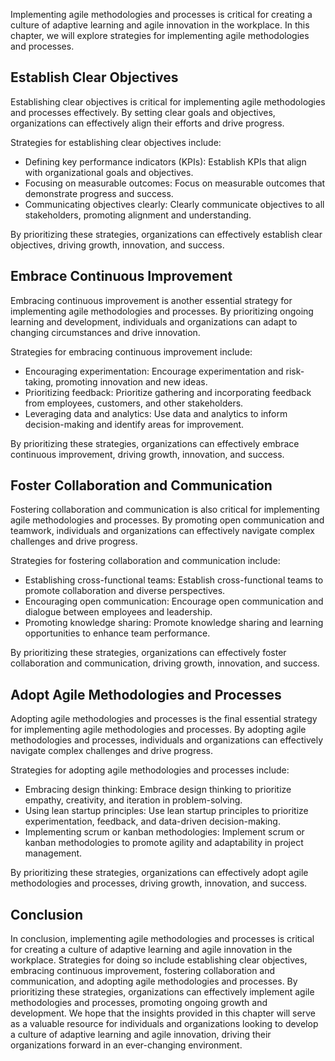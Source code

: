 
Implementing agile methodologies and processes is critical for creating a culture of adaptive learning and agile innovation in the workplace. In this chapter, we will explore strategies for implementing agile methodologies and processes.

Establish Clear Objectives
--------------------------

Establishing clear objectives is critical for implementing agile methodologies and processes effectively. By setting clear goals and objectives, organizations can effectively align their efforts and drive progress.

Strategies for establishing clear objectives include:

* Defining key performance indicators (KPIs): Establish KPIs that align with organizational goals and objectives.
* Focusing on measurable outcomes: Focus on measurable outcomes that demonstrate progress and success.
* Communicating objectives clearly: Clearly communicate objectives to all stakeholders, promoting alignment and understanding.

By prioritizing these strategies, organizations can effectively establish clear objectives, driving growth, innovation, and success.

Embrace Continuous Improvement
------------------------------

Embracing continuous improvement is another essential strategy for implementing agile methodologies and processes. By prioritizing ongoing learning and development, individuals and organizations can adapt to changing circumstances and drive innovation.

Strategies for embracing continuous improvement include:

* Encouraging experimentation: Encourage experimentation and risk-taking, promoting innovation and new ideas.
* Prioritizing feedback: Prioritize gathering and incorporating feedback from employees, customers, and other stakeholders.
* Leveraging data and analytics: Use data and analytics to inform decision-making and identify areas for improvement.

By prioritizing these strategies, organizations can effectively embrace continuous improvement, driving growth, innovation, and success.

Foster Collaboration and Communication
--------------------------------------

Fostering collaboration and communication is also critical for implementing agile methodologies and processes. By promoting open communication and teamwork, individuals and organizations can effectively navigate complex challenges and drive progress.

Strategies for fostering collaboration and communication include:

* Establishing cross-functional teams: Establish cross-functional teams to promote collaboration and diverse perspectives.
* Encouraging open communication: Encourage open communication and dialogue between employees and leadership.
* Promoting knowledge sharing: Promote knowledge sharing and learning opportunities to enhance team performance.

By prioritizing these strategies, organizations can effectively foster collaboration and communication, driving growth, innovation, and success.

Adopt Agile Methodologies and Processes
---------------------------------------

Adopting agile methodologies and processes is the final essential strategy for implementing agile methodologies and processes. By adopting agile methodologies and processes, individuals and organizations can effectively navigate complex challenges and drive progress.

Strategies for adopting agile methodologies and processes include:

* Embracing design thinking: Embrace design thinking to prioritize empathy, creativity, and iteration in problem-solving.
* Using lean startup principles: Use lean startup principles to prioritize experimentation, feedback, and data-driven decision-making.
* Implementing scrum or kanban methodologies: Implement scrum or kanban methodologies to promote agility and adaptability in project management.

By prioritizing these strategies, organizations can effectively adopt agile methodologies and processes, driving growth, innovation, and success.

Conclusion
----------

In conclusion, implementing agile methodologies and processes is critical for creating a culture of adaptive learning and agile innovation in the workplace. Strategies for doing so include establishing clear objectives, embracing continuous improvement, fostering collaboration and communication, and adopting agile methodologies and processes. By prioritizing these strategies, organizations can effectively implement agile methodologies and processes, promoting ongoing growth and development. We hope that the insights provided in this chapter will serve as a valuable resource for individuals and organizations looking to develop a culture of adaptive learning and agile innovation, driving their organizations forward in an ever-changing environment.

